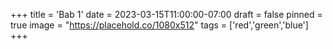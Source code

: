 +++
title = 'Bab 1'
date = 2023-03-15T11:00:00-07:00
draft = false
pinned = true
image = "https://placehold.co/1080x512"
tags = ['red','green','blue']
+++